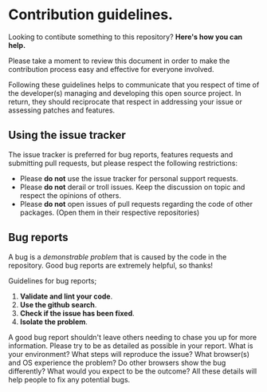 Contribution guidelines. 
===========================

Looking to contibute something to this repository? **Here's how you can help.**

Please take a moment to review this document in order to make the contribution process easy and
effective for everyone involved. 

Following these guidelines helps to communicate that you respect of time of the developer(s) managing
and developing this open source project. In return, they should reciprocate that respect in addressing
your issue or assessing patches and features. 

## Using the issue tracker

The issue tracker is preferred for bug reports, features requests and submitting pull requests,
but please respect the following restrictions:

- Please **do not** use the issue tracker for personal support requests.
- Please **do not** derail or troll issues. Keep the discussion on topic and respect the opinions of others. 
- Please **do not** open issues of pull requests regarding the code of other packages. (Open them in their respective
repositories)

## Bug reports

A bug is a *demonstrable problem* that is caused by the code in the repository. Good bug reports 
 are extremely helpful, so thanks!
 
 Guidelines for bug reports; 
 
 1. **Validate and lint your code**.
 2. **Use the github search**.
 3. **Check if the issue has been fixed**.
 4. **Isolate the problem**.
 
 A good bug report shouldn't leave others needing to chase you up for more information. 
 Please try to be as detailed as possible in your report. 
 What is your environment? What steps will reproduce the issue? What browser(s) 
 and OS experience the problem? Do other browsers show the bug differently? What would you 
 expect to be the outcome? All these details will help people to fix any potential bugs.
